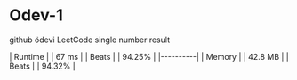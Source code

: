 # Odev-1
github ödevi
LeetCode  single number result


| Runtime  |
| 67 ms    |
| Beats    |
| 94.25%   |
|----------|
| Memory   |
| 42.8 MB  |
| Beats    |
| 94.32%   |
